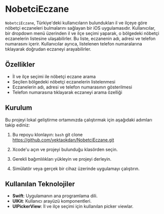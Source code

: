 # NobetciEczane

`NobetciEczane`, Türkiye'deki kullanıcıların bulundukları il ve ilçeye göre nöbetçi eczaneleri bulmalarını sağlayan bir iOS uygulamasıdır. Kullanıcılar, bir dropdown menü üzerinden il ve ilçe seçimi yaparak, o bölgedeki nöbetçi eczanelerin listesine ulaşabilirler. Bu liste, eczanenin adı, adresi ve telefon numarasını içerir. Kullanıcılar ayrıca, listelenen telefon numaralarına tıklayarak doğrudan eczaneyi arayabilirler.

## Özellikler

- İl ve ilçe seçimi ile nöbetçi eczane arama
- Seçilen bölgedeki nöbetçi eczanelerin listelenmesi
- Eczanelerin adı, adresi ve telefon numarasının gösterilmesi
- Telefon numarasına tıklayarak eczaneyi arama özelliği

## Kurulum

Bu projeyi lokal geliştirme ortamınızda çalıştırmak için aşağıdaki adımları takip ediniz:

1. Bu repoyu klonlayın:
```bash```
git clone https://github.com/yektaokdan/NobetciEczane.git

2. Xcode'u açın ve projeyi bulunduğu klasörden seçin.

3. Gerekli bağımlılıkları yükleyin ve projeyi derleyin.

4. Simülatör veya gerçek bir cihaz üzerinde uygulamayı çalıştırın.

## Kullanılan Teknolojiler

- **Swift**: Uygulamanın ana programlama dili.
- **UIKit**: Kullanıcı arayüzü komponentleri.
- **UIPickerView**: İl ve ilçe seçimi için kullanılan picker viewlar.

